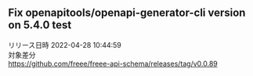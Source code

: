 ## Fix openapitools/openapi-generator-cli version on 5.4.0 test
リリース日時 2022-04-28 10:44:59  
対象差分  
https://github.com/freee/freee-api-schema/releases/tag/v0.0.89

